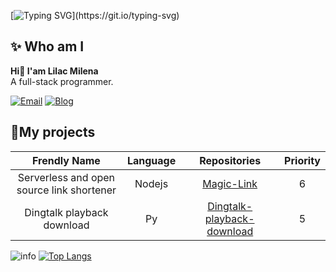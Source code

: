 [![Typing SVG](https://readme-typing-svg.demolab.com?font=Pacifico&size=30&duration=4000&pause=1000&color=FFC5D0&vCenter=true&width=435&lines=Hello!;%E3%81%93%E3%82%93%E3%81%AB%E3%81%A1%E3%81%AF%EF%BC%81;Bonjour!;Hallo!;%E4%BD%A0%E5%A5%BD%EF%BC%81;%C2%A1Hola!)](https://git.io/typing-svg)

## ✨ Who am I
**Hi👋 I'am Lilac Milena**  
A full-stack programmer.

[![Email](https://img.shields.io/badge/Email-lilac@muna.uk-0078D4?style=flat-square&logo=Microsoft%20Outlook)](mailto:lilac@muna.uk)
[![Blog](https://img.shields.io/badge/Blog-blog.muna.uk-0E83CD?style=flat-square&logo=Hexo)](https://blog.muna.uk)

## 🎇My projects
| Frendly Name | Language | Repositories |  Priority |
|:----:|:----:|:----:|:----:|
|   Serverless and open source link shortener   |   Nodejs   |   [Magic-Link](https://github.com/lilac-milena/Magic-Link)   |   6   |
|   Dingtalk playback download   |   Py   |    [Dingtalk-playback-download](https://github.com/lilac-milena/Dingtalk-playback-download)   |   5   |

![info](https://github-readme-stats.vercel.app/api?username=lilac-milena&show_icons=true&count_private=true&hide=prs&theme=dark)
[![Top Langs](https://github-readme-stats.vercel.app/api/top-langs/?username=lilac-milena&layout=compact)](https://github.com/anuraghazra/github-readme-stats?theme=dark)
